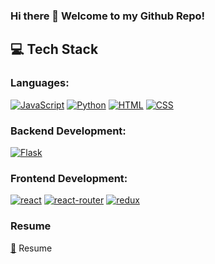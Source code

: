 ### Hi there 👋 Welcome to my Github Repo!







## 💻 **Tech Stack**

### Languages:

[![JavaScript][javascript-shield]][javascript-url]
[![Python][python-shield]][python-url]
[![HTML][html-shield]][html-url]
[![CSS][css-shield]][css-url]

### Backend Development:

[![Flask][flask-shield]][flask-url]

### Frontend Development:

[![react][react-shield]][react-url]
[![react-router][react-router-shield]][react-router-url]
[![redux][redux-shield]][redux-url]


### Resume
[:scroll:][resume-url] Resume

<!-- MARKDOWN LINKS & IMAGES -->

[javascript-shield]: https://img.shields.io/badge/JavaScript-323330?style=for-the-badge&logo=javascript&logoColor=F7DF1E
[python-shield]: https://img.shields.io/badge/Python-3776AB?style=for-the-badge&logo=python&logoColor=white
[html-shield]: https://img.shields.io/badge/HTML5-E34F26?style=for-the-badge&logo=html5&logoColor=white
[css-shield]: https://img.shields.io/badge/CSS-239120?&style=for-the-badge&logo=css3&logoColor=white
[flask-shield]: https://img.shields.io/badge/Flask-000000?style=for-the-badge&logo=flask&logoColor=white
[sqlite-shield]: https://img.shields.io/badge/SQLite-07405E?style=for-the-badge&logo=sqlite&logoColor=white
[postgresql-shield]: https://img.shields.io/badge/PostgreSQL-316192?style=for-the-badge&logo=postgresql&logoColor=white
[react-shield]: https://img.shields.io/badge/React-20232A?style=for-the-badge&logo=react&logoColor=61DAFB
[react-router-shield]: https://img.shields.io/badge/React_Router-CA4245?style=for-the-badge&logo=react-router&logoColor=white
[redux-shield]: https://img.shields.io/badge/Redux-593D88?style=for-the-badge&logo=redux&logoColor=white
[linkedin-shield]: https://img.shields.io/badge/LinkedIn-0077B5?style=for-the-badge&logo=linkedin&logoColor=white
[javascript-url]: https://www.javascript.com/
[python-url]: https://www.python.org/
[html-url]: https://www.w3.org/html/
[css-url]: https://www.w3.org/Style/CSS/Overview.en.html
[flask-url]: https://flask.palletsprojects.com/en/2.2.x/
[sqlite-url]: https://www.sqlite.org/index.html
[postgresql-url]: https://www.postgresql.org/
[react-url]: https://reactjs.org/
[react-router-url]: https://reactrouter.com/en/main
[redux-url]: https://redux.js.org/
[linkedin-url]: https://www.linkedin.com/in/nguyenpeterviet/
[resume-url]: https://docs.google.com/document/d/1rmYzQp2xzMS0VLkiW4NiRctj1AGzRbxrwonrtafD2o0/edit?usp=sharing
<!--
**FatalBanana1/FatalBanana1** is a ✨ _special_ ✨ repository because its `README.md` (this file) appears on your GitHub profile.

Here are some ideas to get you started:

- 🔭 I’m currently working on ...
- 🌱 I’m currently learning ...
- 👯 I’m looking to collaborate on ...
- 🤔 I’m looking for help with ...
- 💬 Ask me about ...
- 📫 How to reach me: ...
- 😄 Pronouns: ...
- ⚡ Fun fact: ...
-->

